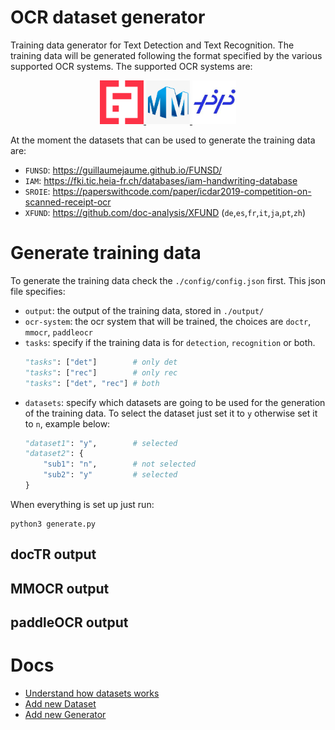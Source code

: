 # OCR dataset generator
Training data generator for Text Detection and Text Recognition. The training data will be generated following the format specified by the various supported OCR systems. The supported OCR systems are:

<p align="center">
    <a href="https://github.com/mindee/doctr">
        <img src="./icons/doctr.png" width="70">
    </a>
    <a href="https://github.com/open-mmlab/mmocr">
        <img src="./icons/mmocr.png" width="70">
    </a>
    <a href="https://github.com/PaddlePaddle/PaddleOCR">
        <img src="./icons/paddleocr.jpeg" width="70">
    </a>
</p>

At the moment the datasets that can be used to generate the training data are:
- `FUNSD`: https://guillaumejaume.github.io/FUNSD/
- `IAM`: https://fki.tic.heia-fr.ch/databases/iam-handwriting-database
- `SROIE`: https://paperswithcode.com/paper/icdar2019-competition-on-scanned-receipt-ocr
- `XFUND`: https://github.com/doc-analysis/XFUND (`de`,`es`,`fr`,`it`,`ja`,`pt`,`zh`)

# Generate training data
To generate the training data check the `./config/config.json` first. This json file specifies:
- `output`: the output of the training data, stored in `./output/`
- `ocr-system`: the ocr system that will be trained, the choices are `doctr`, `mmocr`, `paddleocr`
- `tasks`: specify if the training data is for `detection`, `recognition` or both.
  ```py
  "tasks": ["det"]        # only det
  "tasks": ["rec"]        # only rec
  "tasks": ["det", "rec"] # both
  ```
- `datasets`: specify which datasets are going to be used for the generation of the training data. To select the dataset just set it to `y` otherwise set it to `n`, example below:
  ```py
  "dataset1": "y",        # selected
  "dataset2": {
      "sub1": "n",        # not selected
      "sub2": "y"         # selected
  }
  ```

When everything is set up just run:
```shell
python3 generate.py
```
## docTR output
## MMOCR output
## paddleOCR output

# Docs
- [Understand how datasets works](./docs/Dataset.md)
- [Add new Dataset](./docs/AddDataset.md)
- [Add new Generator](./docs/AddGenerator.md)